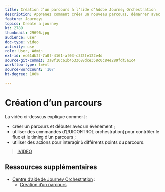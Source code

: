 ```yaml
---
title: Création d’un parcours à l’aide d’Adobe Journey Orchestration
description: Apprenez comment créer un nouveau parcours, démarrer avec un événement, utiliser les commandes dʼorchestration pour contrôler le flux et le timing dʼun parcours, et utiliser des actions afin de générer de lʼengagement à certains stades du parcours.
feature: Journeys
topics: Create a journey
kt: 2789
thumbnail: 29696.jpg
audience: user
doc-type: video
activity: use
role: User, Admin
exl-id: ec61db2f-7a0f-4161-af03-c3f2fe122e4d
source-git-commit: 3a8f10c61b4533628dce358c0c84e289fdf5a1c4
workflow-type: tm+mt
source-wordcount: '107'
ht-degree: 100%

---
```


# Création d’un parcours

La vidéo ci-dessous explique comment :

* créer un parcours et débuter avec un événement ;
* utiliser des commandes d’[!UICONTROL orchestration] pour contrôler le flux et le timing d’un parcours ;
* utiliser des actions pour interagir à différents points du parcours.

>[!VIDEO](https://video.tv.adobe.com/v/29696?quality=12)

## Ressources supplémentaires

* [Centre d’aide de Journey Orchestration](https://docs.adobe.com/content/help/fr-FR/journeys/using/journey-orchestration-home.html) :
   * [Création d’un parcours](https://docs.adobe.com/content/help/fr-FR/journeys/using/building-journeys/about-journey-building/journey.html)
